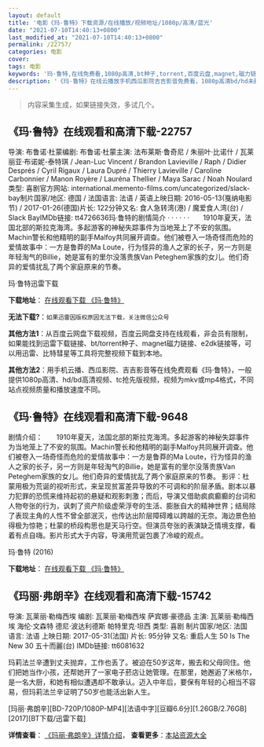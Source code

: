 ```yaml
---
layout: default
title: '电影《玛·鲁特》下载资源/在线播放/视频地址/1080p/高清/蓝光'
date: "2021-07-10T14:40:13+0800"
last_modified_at: "2021-07-10T14:40:13+0800"
permalink: /22757/
categories: 电影
cover:
tags: 电影
keywords: '玛·鲁特,在线免费看,1080p高清,bt种子,torrent,百度云盘,magnet,磁力链,迅雷下载资源'
description: '《玛·鲁特》在线云播放手机西瓜影院吉吉影音免费看，1080p高清bd/hd未删减完整版和tc抢先枪版，mkv/mp4格式，附带bt/torrent种子、magnet/磁力链、百度云盘、网盘资源迅雷下载链接'
---
```


>内容采集生成，如果链接失效，多试几个。


## 《玛·鲁特》在线观看和高清下载-22757

导演: 布鲁诺·杜蒙编剧: 布鲁诺·杜蒙主演: 法布莱斯·鲁奇尼 / 朱丽叶·比诺什 / 瓦莱丽亚·布诺妮-泰特琪 / Jean-Luc Vincent / Brandon Lavieville / Raph / Didier Després / Cyril Rigaux / Laura Dupré / Thierry Lavieville / Caroline Carbonnier / Manon Royère / Lauréna Thellier / Maya Sarac / Noah Noulard类型: 喜剧官方网站: international.memento-films.com/uncategorized/slack-bay制片国家/地区: 德国 / 法国语言: 法语 / 英语上映日期: 2016-05-13(戛纳电影节) / 2017-01-26(德国)片长: 122分钟又名: 食人急转湾(港) / 魔爱食人湾(台) / Slack BayIMDb链接: tt4726636玛·鲁特的剧情简介  ·  ·  ·  ·  ·  ·　　1910年夏天，法国北部的斯拉克海湾。多起游客的神秘失踪事件为当地笼上了不安的氛围。Machin警长和他精明的副手Malfoy共同展开调查。他们被卷入一场奇怪而危险的爱情故事中：一方是鲁莽的Ma Loute，行为怪异的渔人之家的长子，另一方则是年轻淘气的Billie，她是富有的里尔没落贵族Van Peteghem家族的女儿。他们奇异的爱情扰乱了两个家庭原来的节奏。


玛·鲁特迅雷下载

**下载地址**： [在线观看下载 《玛·鲁特》](https://www.993dy.com//vod-detail-id-25497.html) 


**无法下载?**：`如果迅雷因版权原因无法下载，关注微信公众号 `

**其他方法1**：从百度云网盘下载视频，百度云网盘支持在线观看，非会员有限制，如果能找到迅雷下载链接、bt/torrent种子、magnet磁力链接、e2dk链接等，可以用迅雷、比特彗星等工具将完整视频下载到本地。

**其他方法2**：用手机云播、西瓜影院、吉吉影音等在线免费观看《玛·鲁特》，一般提供1080p高清、hd/bd高清视频、tc抢先版视频，视频为mkv或mp4格式，不同站点视频质量和播放速度不同。


## 《玛·鲁特》在线观看和高清下载-9648

剧情介绍：　　1910年夏天，法国北部的斯拉克海湾。多起游客的神秘失踪事件为当地笼上了不安的氛围。Machin警长和他精明的副手Malfoy共同展开调查。他们被卷入一场奇怪而危险的爱情故事中：一方是鲁莽的Ma Loute，行为怪异的渔人之家的长子，另一方则是年轻淘气的Billie，她是富有的里尔没落贵族Van Peteghem家族的女儿。他们奇异的爱情扰乱了两个家庭原来的节奏。 影评：杜蒙用极为荒诞的视听形式，来呈现贫富差异导致的不可调和的阶层矛盾。剧本以暴力犯罪的恐慌来维持起初的悬疑和观影刺激；而后，导演又借助疯疯癫癫的台词和人物夸张的行为，讽刺了资产阶级虚荣浮夸的生活、膨胀自大的精神世界；结局除了表现主角的人性不曾全部泯灭，也传达出阶层障碍难以跨越的无奈。海边景色拍得极为惊艳；杜蒙的桥段构思也是天马行空。但演员夸张的表演缺乏情境支撑，看着有点自嗨。影片形式大于内容，导演用荒诞包裹了冷峻的观点。


玛·鲁特 (2016)

**下载地址**： [在线观看下载 《玛·鲁特》](https://www.btbtdy.me/btdy/dy9188.html) 


## 《玛丽·弗朗辛》在线观看和高清下载-15742

导演: 瓦莱丽·勒梅西埃 编剧: 瓦莱丽·勒梅西埃 萨宾娜·豪德品 主演: 瓦莱丽·勒梅西埃 海伦·文森特 德尼·波达利德斯 帕特里克·坦西 类型: 喜剧 制片国家/地区: 法国 语言: 法语 上映日期: 2017-05-31(法国) 片长: 95分钟 又名: 重启人生 50 Is The New 30 五十而麗(台) IMDb链接: tt6081632

玛莉法兰辛遭到丈夫抛弃，工作也丢了。被迫在50岁这年，搬去和父母同住。他们把她当作小孩，还帮她开了一家电子菸店让她管理。在那里，她邂逅了米格尔，是一名大厨，和她有相似遭遇却不敢承认。迈入中年后，要保有年轻的心相当不容易，但玛莉法兰辛证明了50岁也能活出新人生。


[玛丽·弗朗辛][BD-720P/1080P-MP4][法语中字][豆瓣6.6分][1.26GB/2.76GB][2017][BT下载/迅雷下载]

**详情查看**： [《玛丽·弗朗辛》详情介绍](/movie/15742/)， **查看更多**：[本站资源大全](/movie/t/all/)

